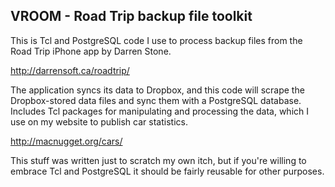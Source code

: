 ## VROOM - Road Trip backup file toolkit

This is Tcl and PostgreSQL code I use to process backup files from the Road
Trip iPhone app by Darren Stone.

http://darrensoft.ca/roadtrip/

The application syncs its data to Dropbox, and this code will scrape the
Dropbox-stored data files and sync them with a PostgreSQL database.
Includes Tcl packages for manipulating and processing the data, which 
I use on my website to publish car statistics.

http://macnugget.org/cars/

This stuff was written just to scratch my own itch, but if you're willing
to embrace Tcl and PostgreSQL it should be fairly reusable for other purposes.
